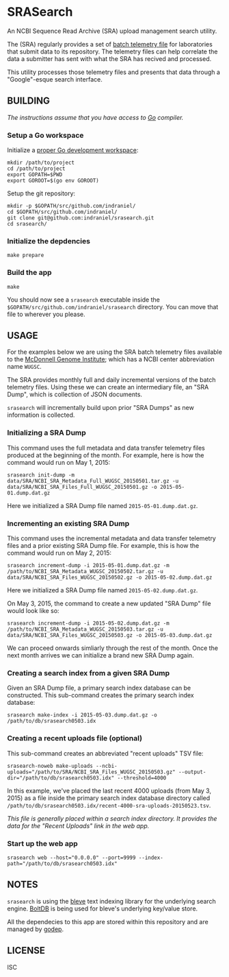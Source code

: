 # SRASearch

An NCBI Sequence Read Archive (SRA) upload management search utility.

The (SRA) regularly provides a set of [batch telemetry file][2] for laboratories that submit data to its repository.  The telemetry files can help correlate the data a submitter has sent with what the SRA has recived and processed.

This utility processes those telemetry files and presents that data through a "Google"-esque search interface.

## BUILDING

_The instructions assume that you have access to [Go][7] compiler._

### Setup a Go workspace

Initialize a [proper Go development workspace][1]:

    mkdir /path/to/project
    cd /path/to/project
    export GOPATH=$PWD
    export GOROOT=$(go env GOROOT)

Setup the git repository:

    mkdir -p $GOPATH/src/github.com/indraniel/
    cd $GOPATH/src/github.com/indraniel/
    git clone git@github.com:indraniel/srasearch.git
    cd srasearch/

### Initialize the depdencies

    make prepare

### Build the app

    make

You should now see a `srasearch` executable inside the `$GOPATH/src/github.com/indraniel/srasearch` directory.  You can move that file to wherever you please.

## USAGE

For the examples below we are using the SRA batch telemetry files available to the [McDonnell Genome Institute][4]; which has a NCBI center abbreviation name `WUGSC`.

The SRA provides monthly full and daily incremental versions of the batch telemetry files.  Using these we can create an intermediary file, an "SRA Dump", which is collection of JSON documents.

`srasearch` will incrementally build upon prior "SRA Dumps" as new information is collected.

### Initializing a SRA Dump

This command uses the full metadata and data transfer telemetry files produced at the beginning of the month.  For example, here is how the command would run on May 1, 2015:

    srasearch init-dump -m data/SRA/NCBI_SRA_Metadata_Full_WUGSC_20150501.tar.gz -u data/SRA/NCBI_SRA_Files_Full_WUGSC_20150501.gz -o 2015-05-01.dump.dat.gz

Here we initialized a SRA Dump file named `2015-05-01.dump.dat.gz`.

### Incrementing an existing SRA Dump

This command uses the incremental metadata and data transfer telemetry files and a prior existing SRA Dump file.  For example, this is how the command would run on May 2, 2015:

    srasearch increment-dump -i 2015-05-01.dump.dat.gz -m /path/to/NCBI_SRA_Metadata_WUGSC_20150502.tar.gz -u data/SRA/NCBI_SRA_Files_WUGSC_20150502.gz -o 2015-05-02.dump.dat.gz

Here we initialized a SRA Dump file named `2015-05-02.dump.dat.gz`.

On May 3, 2015, the command to create a new updated "SRA Dump" file would look like so:

    srasearch increment-dump -i 2015-05-02.dump.dat.gz -m /path/to/NCBI_SRA_Metadata_WUGSC_20150503.tar.gz -u data/SRA/NCBI_SRA_Files_WUGSC_20150503.gz -o 2015-05-03.dump.dat.gz

We can proceed onwards simliarly through the rest of the month.  Once the next month arrives we can initialize a brand new SRA Dump again.

### Creating a search index from a given SRA Dump

Given an SRA Dump file, a primary search index database can be constructed.  This sub-command creates the primary search index database:

    srasearch make-index -i 2015-05-03.dump.dat.gz -o /path/to/db/srasearch0503.idx

### Creating a recent uploads file (optional)

This sub-command creates an abbreviated "recent uploads" TSV file:

    srasearch-noweb make-uploads --ncbi-uploads="/path/to/SRA/NCBI_SRA_Files_WUGSC_20150503.gz" --output-dir="/path/to/db/srasearch0503.idx" --threshold=4000 
    
In this example, we've placed the last recent 4000 uploads (from May 3, 2015) as a file inside the primary search index database directory called `/path/to/db/srasearch0503.idx/recent-4000-sra-uploads-20150523.tsv`.

_This file is generally placed within a search index directory.  It provides the data for the "Recent Uploads" link in the web app._

### Start up the web app

    srasearch web --host="0.0.0.0" --port=9999 --index-path="/path/to/db/srasearch0503.idx"

## NOTES

`srasearch` is using the [bleve][3] text indexing library for the underlying search engine.  [BoltDB][5] is being used for bleve's underlying key/value store.

All the dependecies to this app are stored within this repository and are managed by [godep][6].

## LICENSE

ISC

[1]: http://golang.org/doc/code.html
[2]: http://www.ncbi.nlm.nih.gov/books/NBK242623/#SRA_Submission_Telemetry_BK.Batch_Teleme
[3]: https://github.com/blevesearch/bleve
[4]: http://genome.wustl.edu
[5]: https://github.com/boltdb/bolt
[6]: https://github.com/tools/godep
[7]: https://golang.org/doc/install
